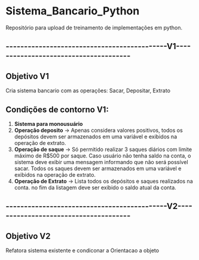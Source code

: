 # Sistema_Bancario_Python
Repositório para upload de treinamento de implementações em python.

## --------------------------------------------V1--------------------------------------
## Objetivo V1

Cria sistema bancario com as operações: Sacar, Depositar, Extrato

## Condições de contorno V1:
1. **Sistema para monousuário**
2. **Operação deposito** → Apenas considera valores positivos, todos os depósitos devem ser armazenados em uma variável e exibidos na operação de extrato.
3. **Operação de saque** → Só permitido realizar 3 saques diários com limite máximo de R$500 por saque. Caso usuário não tenha saldo na conta, o sistema deve exibir uma mensagem informando que não será possível sacar. Todos os saques devem ser armazenados em uma variável e exibidos na operação de extrato.
4. **Operação de Extrato** → Lista todos os depósitos e saques realizados na conta. no fim da listagem deve ser exibido o saldo atual da conta.

## --------------------------------------------V2--------------------------------------
## Objetivo V2

Refatora sistema existente e condiconar a Orientacao a objeto
